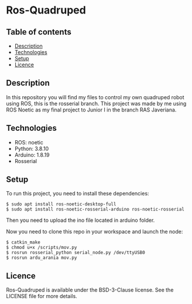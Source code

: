 # Ros-Quadruped

## Table of contents
* [Description](#description)
* [Technologies](#technologies)
* [Setup](#setup)
* [Licence](#licence)

## Description
In this repository you will find my files to control my own quadruped robot using ROS, this is the rosserial branch. This project was made by me using ROS Noetic as my final project to Junior I in the branch RAS Javeriana.

## Technologies
* ROS: noetic
* Python: 3.8.10
* Arduino: 1.8.19
* Rosserial

## Setup
To run this project, you need to install these dependencies:
```
$ sudo apt install ros-noetic-desktop-full
$ sudo apt install ros-noetic-rosserial-arduino ros-noetic-rosserial
```

Then you need to upload the ino file located in arduino folder.

Now you need to clone this repo in your workspace and launch the node:
```
$ catkin_make
$ chmod u+x /scripts/mov.py
$ rosrun rosserial_python serial_node.py /dev/ttyUSB0
$ rosrun ardu_arania mov.py
```

## Licence
Ros-Quadruped is available under the BSD-3-Clause license. See the LICENSE file for more details.
